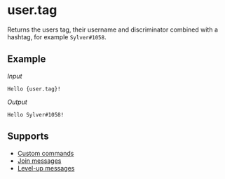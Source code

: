 # user.tag

Returns the users tag, their username and discriminator combined with a hashtag, for example `Sylver#1058`.

## Example

*Input*
```
Hello {user.tag}!
```
*Output*
```
Hello Sylver#1058!
```

## Supports

* [Custom commands](/Modules/Modules/custom_commands/)
* [Join messages](/Modules/join_leave_messages/)
* [Level-up messages](/Modules/levels/)
